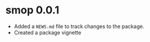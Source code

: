 # smop 0.0.1

* Added a `NEWS.md` file to track changes to the package.
* Created a package vignette
